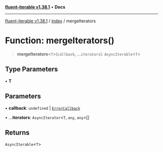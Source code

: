 [**fluent-iterable v1.38.1**](../../README.md) • **Docs**

***

[fluent-iterable v1.38.1](../../README.md) / [index](../README.md) / mergeIterators

# Function: mergeIterators()

> **mergeIterators**\<`T`\>(`callback`, ...`iterators`): `AsyncIterable`\<`T`\>

## Type Parameters

• **T**

## Parameters

• **callback**: `undefined` \| [`ErrorCallback`](../../types/interfaces/ErrorCallback.md)

• ...**iterators**: `AsyncIterator`\<`T`, `any`, `any`\>[]

## Returns

`AsyncIterable`\<`T`\>
